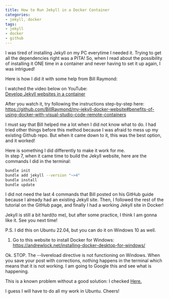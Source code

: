 ```yaml
---
title: How to Run Jekyll in a Docker Container
categories:
- jekyll, docker
tags:
- jekyll
- docker
- github
---
```



I was tired of installing Jekyll on my PC everytime I needed it. Trying to get all the dependencies right was a PITA! So, when I read about the possibility of installing it ONE time in a container and never having to set it up again, I was intrigued! 

Here is how I did it with some help from Bill Raymond:

I watched the video below on YouTube:<br>
<a href="https://www.youtube.com/watch?v=owHfKAbJ6_M&list=PLWzwUIYZpnJuT0sH4BN56P5oWTdHJiTNq&index=3" target="_blank">Develop Jekyll websites in a container</a>


After you watch it, try following the instructions step-by-step here: <br>
<a href="https://github.com/BillRaymond/my-jekyll-docker-website#benefits-of-using-docker-with-visual-studio-code-remote-container" target="_blank">https://github.com/BillRaymond/my-jekyll-docker-website#benefits-of-using-docker-with-visual-studio-code-remote-containers</a>


I must say that Bill helped me a lot when I did not know what to do. I had tried other things before this method because I was afraid to mess up my existing Github repo. But when it came down to it, this was the best option, and it worked!<br>

Here is something I did differently to make it work for me. <br>
In step 7, when it came time to build the Jekyll website, here are the commands I did in the terminal: <br>
```bash
bundle init
bundle add jekyll --version "~>4"
bundle install
bundle update
```
I did not need the last 4 commands that Bill posted on his GitHub guide because I already had an existing Jekyll site. Then, I followed the rest of the tutorial on the GitHub page, and finally I had a working Jekyll site in Docker!

Jekyll is still a bit hard(to me), but after some practice, I think I am gonna like it. See you next time!

P.S. I did this on Ubuntu 22.04, but you can do it on Windows 10 as well.
1. Go to this website to install Docker for Windows: <a href="https://andrewlock.net/installing-docker-desktop-for-windows/" target="_blank">https://andrewlock.net/installing-docker-desktop-for-windows/</a>

Ok. STOP. The --livereload directive is not functioning on Windows. When you save your post with corrections, nothing happens in the terminal which means that it is not working. I am going to Google this and see what is happening.

This is a known problem without a good solution: I checked <a href="https://talk.jekyllrb.com/t/livereload-option-not-working-on-windows-10/5769/10" target="_blank">Here.</a>

I guess I will have to do all my work in Ubuntu. Cheers!

